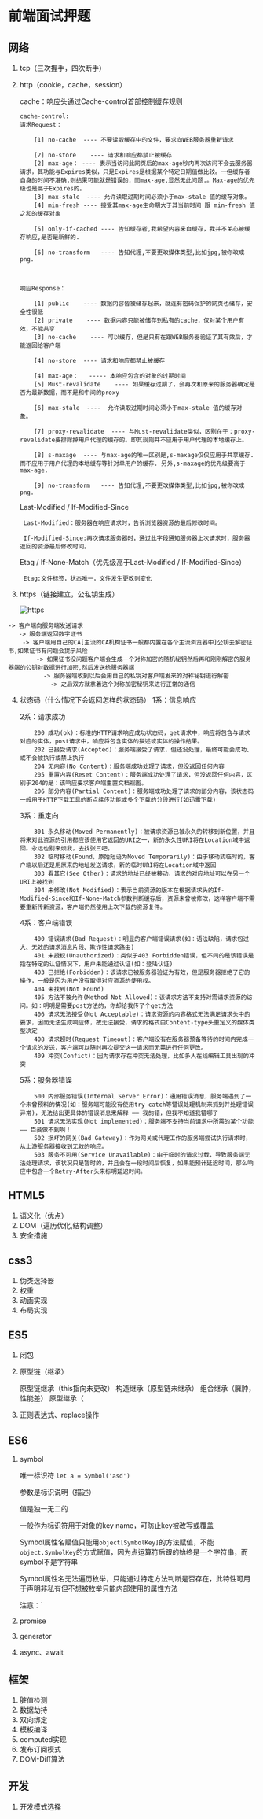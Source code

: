 # 前端面试押题

## 网络
1. tcp（三次握手，四次断手）
2. http（cookie，cache，session）
    
    cache：响应头通过Cache-control首部控制缓存规则
    ```
    cache-control:
    请求Request：

        [1] no-cache  ---- 不要读取缓存中的文件，要求向WEB服务器重新请求

        [2] no-store    ---- 请求和响应都禁止被缓存
        [2] max-age： ---- 表示当访问此网页后的max-age秒内再次访问不会去服务器请求，其功能与Expires类似，只是Expires是根据某个特定日期值做比较。一但缓存者自身的时间不准确.则结果可能就是错误的，而max-age,显然无此问题.。Max-age的优先级也是高于Expires的。
        [3] max-stale  ---- 允许读取过期时间必须小于max-stale 值的缓存对象。 
        [4] min-fresh ---- 接受其max-age生命期大于其当前时间 跟 min-fresh 值之和的缓存对象

        [5] only-if-cached ---- 告知缓存者,我希望内容来自缓存，我并不关心被缓存响应,是否是新鲜的.

        [6] no-transform   ---- 告知代理,不要更改媒体类型,比如jpg,被你改成png.



    响应Response：

        [1] public    ---- 数据内容皆被储存起来，就连有密码保护的网页也储存，安全性很低
        [2] private    ---- 数据内容只能被储存到私有的cache，仅对某个用户有效，不能共享
        [3] no-cache    ---- 可以缓存，但是只有在跟WEB服务器验证了其有效后，才能返回给客户端

        [4] no-store  ---- 请求和响应都禁止被缓存

        [4] max-age：   ----- 本响应包含的对象的过期时间
        [5] Must-revalidate    ---- 如果缓存过期了，会再次和原来的服务器确定是否为最新数据，而不是和中间的proxy

        [6] max-stale  ----  允许读取过期时间必须小于max-stale 值的缓存对象。 

        [7] proxy-revalidate  ---- 与Must-revalidate类似，区别在于：proxy-revalidate要排除掉用户代理的缓存的。即其规则并不应用于用户代理的本地缓存上。

        [8] s-maxage  ---- 与max-age的唯一区别是,s-maxage仅仅应用于共享缓存.而不应用于用户代理的本地缓存等针对单用户的缓存. 另外,s-maxage的优先级要高于max-age.

        [9] no-transform   ---- 告知代理,不要更改媒体类型,比如jpg,被你改成png.
    ```

    Last-Modified / If-Modified-Since

        Last-Modified：服务器在响应请求时，告诉浏览器资源的最后修改时间。

        If-Modified-Since:再次请求服务器时，通过此字段通知服务器上次请求时，服务器返回的资源最后修改时间。

    Etag / If-None-Match（优先级高于Last-Modified / If-Modified-Since）

        Etag:文件标签，状态唯一，文件发生更改则变化

        



3. https（链接建立，公私钥生成）

    ![https](https://klionsec.github.io/img/https1.png)

```
-> 客户端向服务端发送请求 
   -> 服务端返回数字证书 
	-> 客户端用自己的CA[主流的CA机构证书一般都内置在各个主流浏览器中]公钥去解密证书,如果证书有问题会提示风险 
	    -> 如果证书没问题客户端会生成一个对称加密的随机秘钥然后再和刚刚解密的服务器端的公钥对数据进行加密,然后发送给服务器端 
		  -> 服务器端收到以后会用自己的私钥对客户端发来的对称秘钥进行解密 
			-> 之后双方就拿着这个对称加密秘钥来进行正常的通信
```

4. 状态码（什么情况下会返回怎样的状态码）
    1系：信息响应

    2系：请求成功
    ```
        200 成功(ok)：标准的HTTP请求响应成功状态码，get请求中，响应将包含与请求对应的实体，post请求中，响应将包含实体的描述或实体的操作结果。
        202 已接受请求(Accepted)：服务端接受了请求，但还没处理，最终可能会成功、或不会被执行或禁止执行
        204 无内容(No Content)：服务端成功处理了请求，但没返回任何内容
        205 重置内容(Reset Content)：服务端成功处理了请求，但没返回任何内容，区别于204的是：该响应要求客户端重置文档视图。
        206 部分内容(Partial Content)：服务端成功处理了请求的部分内容，该状态码一般用于HTTP下载工具的断点续传功能或多个下载的分段进行(如迅雷下载)
    ```

    3系：重定向
    ```
        301 永久移动(Moved Permanently)：被请求资源已被永久的转移到新位置，并且将来对此资源的引用都应该使用它返回的URI之一，新的永久性URI将在Location域中返回。永远也别来烦我，去找张三吧。
        302 临时移动(Found，原始短语为Moved Temporarily)：由于移动式临时的，客户端以后还是用原来的地址发送请求，新的临时URI将在Location域中返回
        303 看其它(See Other)：请求的地址已经被移动，请求的对应地址可以在另一个URI上被找到
        304 未修改(Not Modified)：表示当前资源的版本在根据请求头的If-Modified-Since和If-None-Match参数判断缓存后，资源未曾被修改，这样客户端不需要重新传新资源，客户端仍然使用上次下载的资源复件。
    ```

    4系：客户端错误
    ```
        400 错误请求(Bad Request)：明显的客户端错误请求(如：语法缺陷，请求包过大、无效的请求消息片段、欺诈性请求路由)
        401 未授权(Unauthorized)：类似于403 Forbidden错误，但不同的是该错误是指在特定的认证情况下，用户未能通过认证(如：登陆认证)
        403 已拒绝(Forbidden)：该请求已被服务器验证为有效，但是服务器拒绝了它的操作，一般是因为用户没有取得对应资源的使用权。
        404 未找到(Not Found)
        405 方法不被允许(Method Not Allowed)：该请求方法不支持对需请求资源的访问。如：明明是需要post方法的，你却给我传了个get方法
        406 请求无法接受(Not Acceptable)：请求资源的内容格式无法满足请求头中的要求，因而无法生成响应体，故无法接受，请求的格式由Content-type头重定义的媒体类型决定
        408 请求超时(Request Timeout)：客户端没有在服务器预备等待的时间内完成一个请求的发送，客户端可以随时再次提交这一请求而无需进行任何更改。
        409 冲突(Confict)：因为请求存在冲突无法处理，比如多人在线编辑工具出现的冲突
    ```

    5系：服务器错误
    ```
        500 内部服务错误(Internal Server Error)：通用错误消息，服务端遇到了一个未曾预料的情况(如：服务端可能没有使用try catch等错误处理机制来抓到并处理错误异常)，无法给出更具体的错误消息来解释 —— 我的错，但我不知道我错哪了
        501 请求无法实现(Not implemented)：服务端不支持当前请求中所需的某个功能—— 臣妾做不到啊！
        502 损坏的网关(Bad Gateway)：作为网关或代理工作的服务端尝试执行请求时，从上游服务器接收到无效的响应。
        503 服务不可用(Service Unavailable)：由于临时的请求过载，导致服务端无法处理请求，该状况只是暂时的，并且会在一段时间后恢复，如果能预计延迟时间，那么响应中包含一个Retry-After头来标明延迟时间。
    ```

## HTML5
1. 语义化（优点）
2. DOM（遍历优化,结构调整）
3. 安全措施


## css3
1. 伪类选择器
2. 权重
3. 动画实现
4. 布局实现

## ES5
1. 闭包
2. 原型链（继承）
    
    原型链继承（this指向未更改）
    构造继承（原型链未继承）
    组合继承（臃肿，性能差）
    原型继承（

3. 正则表达式、replace操作

## ES6
1. symbol

    唯一标识符 `let a = Symbol('asd')`
    
    参数是标识说明（描述）
    
    值是独一无二的

    一般作为标识符用于对象的key name，可防止key被改写或覆盖

    Symbol属性名赋值只能用`object[SymbolKey]`的方法赋值，不能`object.SymbolKey`的方式赋值，因为点运算符后跟的始终是一个字符串，而symbol不是字符串

    Symbol属性名无法遍历枚举，只能通过特定方法判断是否存在，此特性可用于声明非私有但不想被枚举只能内部使用的属性方法

    注意：`

2. promise
3. generator
4. async、await

## 框架
1. 脏值检测
2. 数据劫持
3. 双向绑定
4. 模板编译
5. computed实现
6. 发布订阅模式
7. DOM-Diff算法

## 开发
1. 开发模式选择